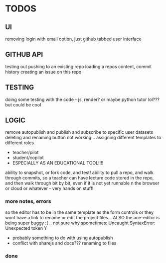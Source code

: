TODOS
=====

## UI

removing login with email option, just github
tabbed user interface

## GITHUB API

testing out pushing to an existing repo
loading a repos content, commit history
creating an issue on this repo

## TESTING

doing some testing with the code - js, render?
or maybe python tutor lol??? but could be cool

## LOGIC

remove autopublish and publish and subscribe to specific user datasets
deleting and renaming button not working...
assigning different templates to different roles

- teacher/pilot
- student/copilot
- ESPECIALLY AS AN EDUCATIONAL TOOL!!!!

ability to snapshot, or fork code, and test!
ability to pull a repo, and walk through commits, so a teacher can have lecture
code stored in the repo, and then walk through bit by bit, even if it is not
yet runnable n the browser or cloud or whatever - very hands on stuff!

### more notes, errors

so the editor has to be in the same template as the form controls or they wont
have a link to rename or edit the project files...
ALSO the ace-editor is being super buggy :( .. not sure why
spometimes: Uncaught SyntaxError: Unexpected token Y
- probably something to do with using autopublish
- conflict with sharejs and docs??? renaming to files

### done

<!--
make the chat list nicer
make login info pop to the left | align it right...
squash preforked git history
-->
